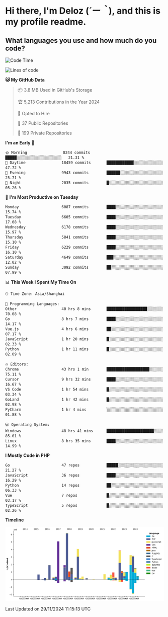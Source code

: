 # **Hi there, I'm Deloz (*´ー｀*), and this is my profile readme.**

## **What languages you use and how much do you code?**

<!--START_SECTION:waka-->
![Code Time](http://img.shields.io/badge/Code%20Time-5%2C159%20hrs%203%20mins-blue)

![Lines of code](https://img.shields.io/badge/From%20Hello%20World%20I%27ve%20Written-42.4%20million%20lines%20of%20code-blue)

**🐱 My GitHub Data** 

> 📦 3.8 MB Used in GitHub's Storage 
 > 
> 🏆 5,213 Contributions in the Year 2024
 > 
> 💼 Opted to Hire
 > 
> 📜 37 Public Repositories 
 > 
> 🔑 199 Private Repositories 
 > 
**I'm an Early 🐤** 

```text
🌞 Morning                8244 commits        █████░░░░░░░░░░░░░░░░░░░░   21.31 % 
🌆 Daytime                18459 commits       ████████████░░░░░░░░░░░░░   47.72 % 
🌃 Evening                9943 commits        ██████░░░░░░░░░░░░░░░░░░░   25.71 % 
🌙 Night                  2035 commits        █░░░░░░░░░░░░░░░░░░░░░░░░   05.26 % 
```
📅 **I'm Most Productive on Tuesday** 

```text
Monday                   6087 commits        ████░░░░░░░░░░░░░░░░░░░░░   15.74 % 
Tuesday                  6605 commits        ████░░░░░░░░░░░░░░░░░░░░░   17.08 % 
Wednesday                6178 commits        ████░░░░░░░░░░░░░░░░░░░░░   15.97 % 
Thursday                 5841 commits        ████░░░░░░░░░░░░░░░░░░░░░   15.10 % 
Friday                   6229 commits        ████░░░░░░░░░░░░░░░░░░░░░   16.10 % 
Saturday                 4649 commits        ███░░░░░░░░░░░░░░░░░░░░░░   12.02 % 
Sunday                   3092 commits        ██░░░░░░░░░░░░░░░░░░░░░░░   07.99 % 
```


📊 **This Week I Spent My Time On** 

```text
🕑︎ Time Zone: Asia/Shanghai

💬 Programming Languages: 
Other                    40 hrs 8 mins       ██████████████████░░░░░░░   70.08 % 
Go                       8 hrs 7 mins        ████░░░░░░░░░░░░░░░░░░░░░   14.17 % 
Vue.js                   4 hrs 6 mins        ██░░░░░░░░░░░░░░░░░░░░░░░   07.17 % 
JavaScript               1 hr 20 mins        █░░░░░░░░░░░░░░░░░░░░░░░░   02.33 % 
Python                   1 hr 11 mins        █░░░░░░░░░░░░░░░░░░░░░░░░   02.09 % 

🔥 Editors: 
Chrome                   43 hrs 1 min        ███████████████████░░░░░░   75.11 % 
Cursor                   9 hrs 32 mins       ████░░░░░░░░░░░░░░░░░░░░░   16.67 % 
VS Code                  1 hr 54 mins        █░░░░░░░░░░░░░░░░░░░░░░░░   03.34 % 
GoLand                   1 hr 42 mins        █░░░░░░░░░░░░░░░░░░░░░░░░   02.98 % 
PyCharm                  1 hr 4 mins         ░░░░░░░░░░░░░░░░░░░░░░░░░   01.88 % 

💻 Operating System: 
Windows                  48 hrs 41 mins      █████████████████████░░░░   85.01 % 
Linux                    8 hrs 35 mins       ████░░░░░░░░░░░░░░░░░░░░░   14.99 % 
```

**I Mostly Code in PHP** 

```text
Go                       47 repos            █████░░░░░░░░░░░░░░░░░░░░   21.27 % 
JavaScript               36 repos            ████░░░░░░░░░░░░░░░░░░░░░   16.29 % 
Python                   14 repos            ██░░░░░░░░░░░░░░░░░░░░░░░   06.33 % 
Vue                      7 repos             █░░░░░░░░░░░░░░░░░░░░░░░░   03.17 % 
TypeScript               5 repos             █░░░░░░░░░░░░░░░░░░░░░░░░   02.26 % 
```



**Timeline**

![Lines of Code chart](https://raw.githubusercontent.com/deloz/deloz/main/assets/bar_graph.png)


 Last Updated on 29/11/2024 11:15:13 UTC
<!--END_SECTION:waka-->
